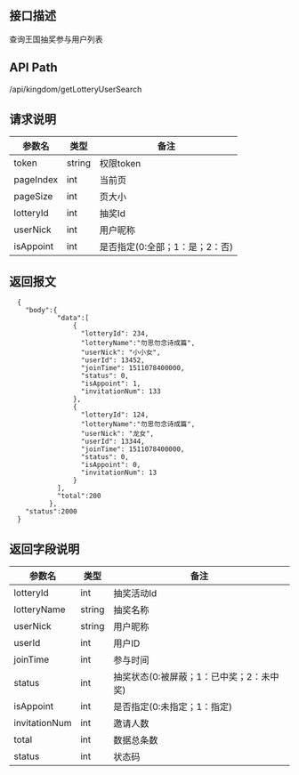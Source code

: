 ## 接口描述
查询王国抽奖参与用户列表
## API Path
/api/kingdom/getLotteryUserSearch
## 请求说明
|参数名    |类型    |备注             |
|--------- |--------|-----------------|
|token     |string  |权限token        |
|pageIndex |int     |当前页           |
|pageSize  |int     |页大小           |
|lotteryId |int     |抽奖Id           |
|userNick  |int     |用户昵称         |
|isAppoint |int     |是否指定(0:全部；1：是；2：否) |
## 返回报文
```
  {
    "body":{
            "data":[
                {
                  "lotteryId": 234,
                  "lotteryName":"勿思勿念诗成篇",
                  "userNick": "小小女",
                  "userId": 13452,
                  "joinTime": 1511078400000,
                  "status": 0,
                  "isAppoint": 1,
                  "invitationNum": 133
                },
                {
                  "lotteryId": 124,
                  "lotteryName":"勿思勿念诗成篇",
                  "userNick": "龙女",
                  "userId": 13344,
                  "joinTime": 1511078400000,
                  "status": 0,
                  "isAppoint": 0,
                  "invitationNum": 13
                }
            ],
            "total":200
          },
    "status":2000
  }
```
## 返回字段说明
|参数名   |类型    |备注             |
|---------|--------|-----------------|
|lotteryId|int     |抽奖活动Id       |
|lotteryName|string|抽奖名称         |
|userNick |string  |用户昵称         |
|userId   |int     |用户ID           |
|joinTime |int     |参与时间         |
|status   |int     |抽奖状态(0:被屏蔽；1：已中奖；2：未中奖) |
|isAppoint|int     |是否指定(0:未指定；1：指定)   |
|invitationNum|int |邀请人数         |
|total    |int     |数据总条数       |
|status   |int     |状态码           |